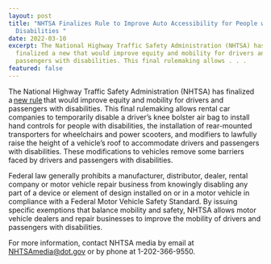 ```yaml
---
layout: post
title: "NHTSA Finalizes Rule to Improve Auto Accessibility for People with
  Disabilities "
date: 2022-03-10
excerpt: The National Highway Traffic Safety Administration (NHTSA) has
  finalized a new that would improve equity and mobility for drivers and
  passengers with disabilities. This final rulemaking allows . . .
featured: false
---
```

The National Highway Traffic Safety Administration (NHTSA) has finalized a [new rule](https://www.nhtsa.gov/node/133811) that would improve equity and mobility for drivers and passengers with disabilities. This final rulemaking allows rental car companies to temporarily disable a driver’s knee bolster air bag to install hand controls for people with disabilities, the installation of rear-mounted transporters for wheelchairs and power scooters, and modifiers to lawfully raise the height of a vehicle’s roof to accommodate drivers and passengers with disabilities. These modifications to vehicles remove some barriers faced by drivers and passengers with disabilities.  

Federal law generally prohibits a manufacturer, distributor, dealer, rental company or motor vehicle repair business from knowingly disabling any part of a device or element of design installed on or in a motor vehicle in compliance with a Federal Motor Vehicle Safety Standard. By issuing specific exemptions that balance mobility and safety, NHTSA allows motor vehicle dealers and repair businesses to improve the mobility of drivers and passengers with disabilities. 

For more information, contact NHTSA media by email at <NHTSAmedia@dot.gov> or by phone at 1-202-366-9550.
